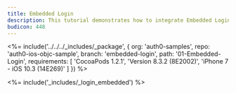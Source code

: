 ```yaml
---
title: Embedded Login
description: This tutorial demonstrates how to integrate Embedded Login in your iOS Swift project in order to present a login widget.
budicon: 448
---
```


<%= include('../../../_includes/_package', {
  org: 'auth0-samples',
  repo: 'auth0-ios-objc-sample',
  branch: 'embedded-login',
  path: '01-Embedded-Login',
  requirements: [
    'CocoaPods 1.2.1',
    'Version 8.3.2 (8E2002)',
    'iPhone 7 - iOS 10.3 (14E269)'
  ]
}) %>

<%= include('_includes/_login_embedded') %>
